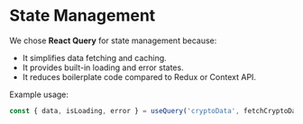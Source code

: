 # State Management

We chose **React Query** for state management because:
- It simplifies data fetching and caching.
- It provides built-in loading and error states.
- It reduces boilerplate code compared to Redux or Context API.

Example usage:
```typescript
const { data, isLoading, error } = useQuery('cryptoData', fetchCryptoData);